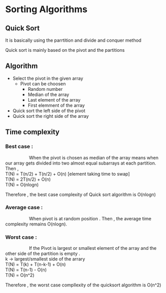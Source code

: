 # Sorting Algorithms 

## Quick Sort 

It is basically using the parrtition and divide and conquer method 

Quick sort is mainly based on the pivot and the partitions 

Algorithm 
-
- Select the pivot in the given array 
    - Pivot can be choosen 
       - Random number 
       - Median of the array
       - Last element of the array 
       - First elemment of the array 
- Quick sort the left side of the pivot 
- Quick sort the right side of the array

Time complexity 
- 
### Best case : <br>
 &nbsp;&nbsp;&nbsp;&nbsp;&nbsp;&nbsp;&nbsp;&nbsp;&nbsp;&nbsp;&nbsp;&nbsp;&nbsp;&nbsp;&nbsp;&nbsp;&nbsp;&nbsp; When the pivot is chosen as median of the array means when our array gets divided into two almost equal subarrays at each partition.
 Then , <br>T(N) = T(n/2) + T(n/2) + O(n) [element taking time to swap]<br>
T(N) = 2T(n/2) + O(n) <br>
T(N) = O(nlogn)

Therefore , the best case complexity of Quick sort algorithm is O(nlogn)

### Average case : <br>
&nbsp;&nbsp;&nbsp;&nbsp;&nbsp;&nbsp;&nbsp;&nbsp;&nbsp;&nbsp;&nbsp;&nbsp;&nbsp;&nbsp;&nbsp;&nbsp;&nbsp;&nbsp;
When pivot is at random position . Then , 
the average time complexity remains O(nlogn).

### Worst case : <br>
&nbsp;&nbsp;&nbsp;&nbsp;&nbsp;&nbsp;&nbsp;&nbsp;&nbsp;&nbsp;&nbsp;&nbsp;&nbsp;&nbsp;&nbsp;&nbsp;&nbsp;&nbsp;
If the Pivot is largest or smallest element of the array and the other side of the partition is empty . <br>
k -> largest/smallest side of the arrary <br>
T(N) = T(k) + T(n-k-1) + O(n) <br>
T(N) = T(n-1) - O(n) <br>
T(N) = O(n^2)

Therefore , the worst case compllexity of the quicksort algorithm is O(n^2)
